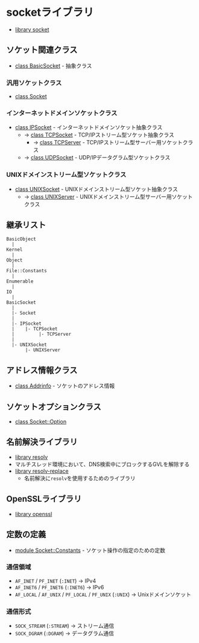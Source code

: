 # socketライブラリ
- [library socket](https://docs.ruby-lang.org/ja/2.7.0/library/socket.html)

## ソケット関連クラス
- [class BasicSocket](https://docs.ruby-lang.org/ja/2.7.0/class/BasicSocket.html) - 抽象クラス

### 汎用ソケットクラス
- [class Socket](https://docs.ruby-lang.org/ja/2.7.0/class/Socket.html)

### インターネットドメインソケットクラス
- [class IPSocket](https://docs.ruby-lang.org/ja/2.7.0/class/IPSocket.html) - インターネットドメインソケット抽象クラス
  - -> [class TCPSocket](https://docs.ruby-lang.org/ja/2.7.0/class/TCPSocket.html) - TCP/IPストリーム型ソケット抽象クラス
    - -> [class TCPServer](https://docs.ruby-lang.org/ja/2.7.0/class/TCPServer.html) - TCP/IPストリーム型サーバー用ソケットクラス
  - -> [class UDPSocket](https://docs.ruby-lang.org/ja/2.7.0/class/UDPSocket.html) - UDP/IPデータグラム型ソケットクラス

### UNIXドメインストリーム型ソケットクラス
- [class UNIXSocket](https://docs.ruby-lang.org/ja/2.7.0/class/UNIXSocket.html) - UNIXドメインストリーム型ソケット抽象クラス
  - -> [class UNIXServer](https://docs.ruby-lang.org/ja/2.7.0/class/UNIXServer.html) - UNIXドメインストリーム型サーバー用ソケットクラス

## 継承リスト
```
BasicObject
  |
Kernel
  |
Object
  |
File::Constants
  |
Enumerable
  |
IO
  |
BasicSocket
  |
  |- Socket
  |
  |- IPSocket
  |    |- TCPSocket
  |         |- TCPServer
  |
  |- UNIXSocket
       |- UNIXServer
```

## アドレス情報クラス
- [class Addrinfo](https://docs.ruby-lang.org/ja/2.7.0/class/Addrinfo.html) - ソケットのアドレス情報

## ソケットオプションクラス
- [class Socket::Option](https://docs.ruby-lang.org/ja/2.7.0/class/Socket=3a=3aOption.html)

## 名前解決ライブラリ
- [library resolv](https://docs.ruby-lang.org/ja/2.7.0/library/resolv.html)
 - マルチスレッド環境において、DNS検索中にブロックするGVLを解除する
  - [library resolv-replace](https://docs.ruby-lang.org/ja/2.7.0/library/resolv=2dreplace.html)
    - 名前解決に`resolv`を使用するためのライブラリ

## OpenSSLライブラリ
- [library openssl](https://docs.ruby-lang.org/ja/2.7.0/library/openssl.html)

## 定数の定義
- [module Socket::Constants](https://docs.ruby-lang.org/ja/2.7.0/class/Socket=3a=3aConstants.html) - ソケット操作の指定のための定数

### 通信領域
- `AF_INET` / `PF_INET` (`:INET`) -> IPv4
- `AF_INET6` / `PF_INET6` (`:INET6`) -> IPv6
- `AF_LOCAL` / `AF_UNIX` / `PF_LOCAL` / `PF_UNIX` (`:UNIX`) -> Unixドメインソケット

### 通信形式
- `SOCK_STREAM` (`:STREAM`) -> ストリーム通信
- `SOCK_DGRAM` (`:DGRAM`) -> データグラム通信
